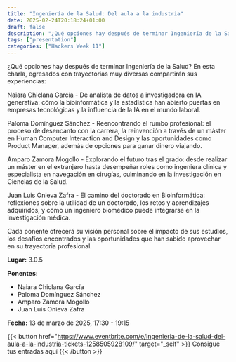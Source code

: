 ```yaml
---
title: "Ingeniería de la Salud: Del aula a la industria"
date: 2025-02-24T20:18:24+01:00
draft: false
description: "¿Qué opciones hay después de terminar Ingeniería de la Salud? En esta charla, egresados con trayectorias muy diversas compartirán sus experiencias"
tags: ["presentation"]
categories: ["Hackers Week 11"]
---
```


¿Qué opciones hay después de terminar Ingeniería de la Salud? En esta charla, egresados con trayectorias muy diversas compartirán sus experiencias:

Naiara Chiclana García - De analista de datos a investigadora en IA generativa: cómo la bioinformática y la estadística han abierto puertas en empresas tecnológicas y la influencia de la IA en el mundo laboral.

Paloma Domínguez Sánchez - Reencontrando el rumbo profesional: el proceso de desencanto con la carrera, la reinvención a través de un máster en Human Computer Interaction and Design y las oportunidades como Product Manager, además de opciones para ganar dinero viajando.

Amparo Zamora Mogollo - Explorando el futuro tras el grado: desde realizar un máster en el extranjero hasta desempeñar roles como ingeniera clínica y especialista en navegación en cirugías, culminando en la investigación en Ciencias de la Salud.

Juan Luis Onieva Zafra - El camino del doctorado en Bioinformática: reflexiones sobre la utilidad de un doctorado, los retos y aprendizajes adquiridos, y cómo un ingeniero biomédico puede integrarse en la investigación médica.

Cada ponente ofrecerá su visión personal sobre el impacto de sus estudios, los desafíos encontrados y las oportunidades que han sabido aprovechar en su trayectoria profesional.

**Lugar:** 3.0.5

**Ponentes:**
- Naiara Chiclana García
- Paloma Domínguez Sánchez
- Amparo Zamora Mogollo
- Juan Luis Onieva Zafra

**Fecha:** 13 de marzo de 2025, 17:30 - 19:15

{{< button href="https://www.eventbrite.com/e/ingenieria-de-la-salud-del-aula-a-la-industria-tickets-1258505928109/" target="_self" >}}
Consigue tus entradas aquí
{{< /button >}}
